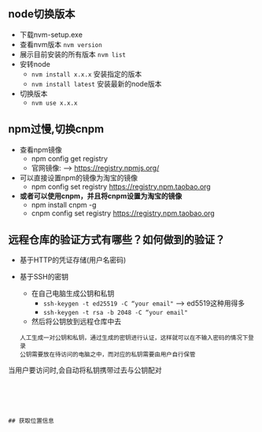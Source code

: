 ## node切换版本

* 下载nvm-setup.exe
* 查看nvm版本 `nvm version`
* 展示目前安装的所有版本 `nvm list`
* 安转node
  * `nvm install x.x.x` 安装指定的版本
  * `nvm install latest` 安装最新的node版本
* 切换版本
  * `nvm use x.x.x`



## npm过慢,切换cnpm

* 查看npm镜像
  * npm config get registry
  * 官网镜像: -->  https://registry.npmjs.org/
* 可以直接设置npm的镜像为淘宝的镜像
  * npm config set registry https://registry.npm.taobao.org
* **或者可以使用cnpm，并且将cnpm设置为淘宝的镜像**
  * npm install cnpm -g
  * cnpm config set registry https://registry.npm.taobao.org



## 远程仓库的验证方式有哪些？如何做到的验证？

* 基于HTTP的凭证存储(用户名密码)

* 基于SSH的密钥

  * 在自己电脑生成公钥和私钥
    * `ssh-keygen -t ed25519 -C “your email"`  --> ed5519这种用得多
    * `ssh-keygen -t rsa -b 2048 -C “your email"`
  * 然后将公钥放到远程仓库中去
  
  ```
  人工生成一对公钥和私钥，通过生成的密钥进行认证，这样就可以在不输入密码的情况下登录
  公钥需要放在待访问的电脑之中，而对应的私钥需要由用户自行保管
当用户要访问时,会自动将私钥携带过去与公钥配对
  ```





## 获取位置信息